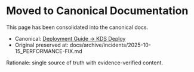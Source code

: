 # Moved to Canonical Documentation

This page has been consolidated into the canonical docs.

- Canonical: [Deployment Guide → KDS Deploy](../../../../docs/DEPLOYMENT.md#kds-deploy)
- Original preserved at: docs/archive/incidents/2025-10-15_PERFORMANCE-FIX.md

Rationale: single source of truth with evidence-verified content.
